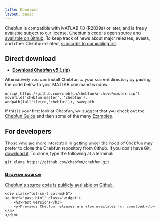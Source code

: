 ```yaml
---
title: Download
layout: basic
---
```


Chebfun is compatible with MATLAB 7.8 (R2009a) or later, and is freely
available subject to [our license][license]. Chebfun's code is open source and
[available on Github][chebfun-github]. To keep track of news about major
releases, events, and other Chebfun-related, [subscribe to our mailing
list][subscribelink].

## Direct download

- **[Download Chebfun v5 (.zip)][github-zip]**

Alternatively you can install Chebfun to your current directory by pasting the
code below to your MATLAB command window:

    unzip('https://github.com/chebfun/chebfun/archive/master.zip')
    movefile('chebfun-master', 'chebfun'), addpath(fullfile(cd,'chebfun')), savepath

If this is your first look at Chebfun, we suggest that you check out the
[Chebfun Guide][guide] and then some of the many [Examples][examples].


## For developers

Those who are more interested in getting under the hood of Chebfun may
prefer to clone the Chebfun repository from Github. If you don't have Git,
[download it][git]. To clone, type the following at a terminal:

    git clone https://github.com/chebfun/chebfun.git


<div class="row">
    <div class="col-sm-6 col-md-6">
    <a href='//github.com/chebfun/chebfun' class='widget'>
        <h3>Browse source</h3>
        <p>Chebfun's source code is publicly available on Github.</p>
    </a>
    </div>

    <div class="col-sm-6 col-md-6">
    <a href='past.html' class='widget'>
        <h3>Past versions</h3>
        <p>Previous Chebfun releases are also available for download.</p>
    </a>
    </div>
</div>


[license]: https://raw.githubusercontent.com/chebfun/chebfun/master/LICENSE.txt
[chebfun-github]: https://github.com/chebfun/chebfun
[github-zip]: https://github.com/chebfun/chebfun/archive/master.zip
[guide]: ../docs/guide/
[examples]: ../examples/
[function-reference]: ../docs/functions/
[mailto]: mailto:help@chebfun.org
[git]: http://git-scm.com/
[subscribelink]: https://groups.google.com/forum/#!forum/chebfun-announce/join
